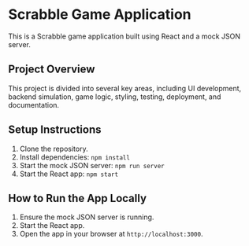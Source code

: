 # Scrabble Game Application

This is a Scrabble game application built using React and a mock JSON server.

## Project Overview

This project is divided into several key areas, including UI development, backend simulation, game logic, styling, testing, deployment, and documentation.

## Setup Instructions

1. Clone the repository.
2. Install dependencies: `npm install`
3. Start the mock JSON server: `npm run server`
4. Start the React app: `npm start`

## How to Run the App Locally

1. Ensure the mock JSON server is running.
2. Start the React app.
3. Open the app in your browser at `http://localhost:3000`.
